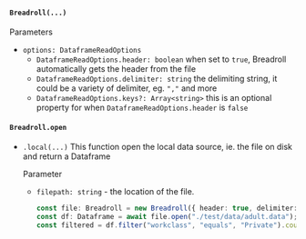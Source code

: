 #### `Breadroll(...)`
Parameters

  - `options: DataframeReadOptions`
    - `DataframeReadOptions.header: boolean` when set to `true`, Breadroll automatically gets the header from the file
    - `DataframeReadOptions.delimiter: string` the delimiting string, it could be a variety of delimiter, eg. `","` and more
    - `DataframeReadOptions.keys?: Array<string>` this is an optional property for when `DataframeReadOptions.header` is `false`

#### `Breadroll.open`

- `.local(...)`
  This function open the local data source, ie. the file on disk and return a Dataframe

    Parameter

    - `filepath: string` - the location of the file.

      ```typescript
      const file: Breadroll = new Breadroll({ header: true, delimiter: "," });
      const df: Dataframe = await file.open("./test/data/adult.data");
      const filtered = df.filter("workclass", "equals", "Private").count;
      ```